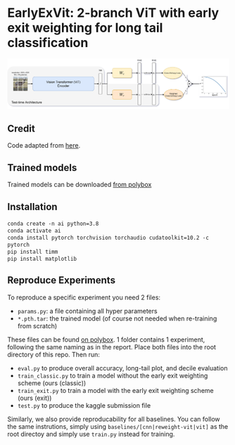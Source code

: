 
# EarlyExVit: 2-branch ViT with early exit weighting for long tail classification
 ![arch](files/arch.png)

## Credit
Code adapted from [here](https://github.com/macaodha/inat_comp_2018).

## Trained models
Trained models can be downloaded [from polybox](https://polybox.ethz.ch/index.php/s/CsgHnIu8QBKqMDr)

## Installation
```
conda create -n ai python=3.8
conda activate ai
conda install pytorch torchvision torchaudio cudatoolkit=10.2 -c pytorch
pip install timm
pip install matplotlib
```

## Reproduce Experiments
To reproduce a specific experiment you need 2 files:
- `params.py`: a file containing all hyper parameters
- `*.pth.tar`: the trained model (of course not needed when re-training from scratch)  

These files can be found [on polybox](https://polybox.ethz.ch/index.php/s/CsgHnIu8QBKqMDr). 1 folder contains 1 experiment, following the same naming as in the report.
Place both files into the root directory of this repo. Then run:
- `eval.py` to produce overall accuracy, long-tail plot, and decile evaluation
- `train_classic.py` to train a model without the early exit weighting scheme (ours (classic))
- `train_exit.py` to train a model with the early exit weighting scheme (ours (exit))
- `test.py` to produce the kaggle submission file  

Similarly, we also provide reproducability for all baselines. You can follow the same instrutions, simply using `baselines/[cnn|reweight-vit|vit]` as the root directoy and simply use `train.py` instead for training.
